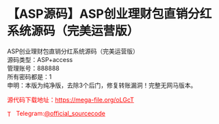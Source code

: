 # 【ASP源码】ASP创业理财包直销分红系统源码（完美运营版）

ASP创业理财包直销分红系统源码（完美运营版）<br>源码类型：ASP+access<br>管理账号：888888<br>所有密码都是：1<br>申明：本版为纯净版，去除3个后门，修复转账漏洞！完整无网马版本。<br>


<p style="color: red;">源代码下载地址：<a href="https://mega-file.org/oLGcT" style="color: red;">https://mega-file.org/oLGcT</a></p><p style="color: red;"><img src="https://cdn-icons-png.flaticon.com/512/2111/2111646.png" alt="Telegram Icon" style="width: 16px; vertical-align: middle; margin-right: 5px;">Telegram:<a href="https://t.me/official_sourcecode" style="color: red;">@official_sourcecode</a></p>